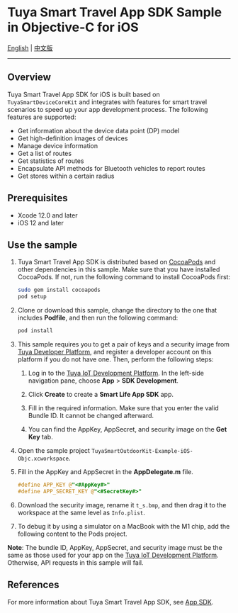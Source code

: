 # Tuya Smart Travel App SDK Sample in Objective-C for iOS


[English](./README.md) | [中文版](./README-zh.md)

---

## Overview

Tuya Smart Travel App SDK for iOS is built based on `TuyaSmartDeviceCoreKit` and integrates with features for smart travel scenarios to speed up your app development process. The following features are supported:

* Get information about the device data point (DP) model
* Get high-definition images of devices
* Manage device information
* Get a list of routes
* Get statistics of routes
* Encapsulate API methods for Bluetooth vehicles to report routes
* Get stores within a certain radius

## Prerequisites

- Xcode 12.0 and later
- iOS 12 and later

## Use the sample

1. Tuya Smart Travel App SDK is distributed based on [CocoaPods](http://cocoapods.org/) and other dependencies in this sample. Make sure that you have installed CocoaPods. If not, run the following command to install CocoaPods first:

    ```bash
    sudo gem install cocoapods
    pod setup
    ```

2. Clone or download this sample, change the directory to the one that includes **Podfile**, and then run the following command:

    ```bash
    pod install
    ```

3. This sample requires you to get a pair of keys and a security image from [Tuya Developer Platform](https://developer.tuya.com/), and register a developer account on this platform if you do not have one. Then, perform the following steps:

   1. Log in to the [Tuya IoT Development Platform](https://iot.tuya.com/). In the left-side navigation pane, choose **App** > **SDK Development**.

   2. Click **Create** to create a **Smart Life App SDK**  app.

   3. Fill in the required information. Make sure that you enter the valid Bundle ID. It cannot be changed afterward.

   4. You can find the AppKey, AppSecret, and security image on the **Get Key** tab.

4. Open the sample project `TuyaSmartOutdoorKit-Example-iOS-Objc.xcworkspace`.

5. Fill in the AppKey and AppSecret in the **AppDelegate.m** file.

    ```objective-c
    #define APP_KEY @"<#AppKey#>"
    #define APP_SECRET_KEY @"<#SecretKey#>"
    ```

6. Download the security image, rename it `t_s.bmp`, and then drag it to the workspace at the same level as `Info.plist`.

7. To debug it by using a simulator on a MacBook with the M1 chip, add the following content to the Pods project.


**Note**: The bundle ID, AppKey, AppSecret, and security image must be the same as those used for your app on the [Tuya IoT Development Platform](https://iot.tuya.com). Otherwise, API requests in this sample will fail.

## References
For more information about Tuya Smart Travel App SDK, see [App SDK](https://developer.tuya.com/en/docs/app-development).

